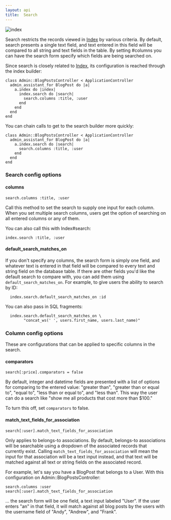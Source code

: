 ```yaml
---
layout: api
title:  Search
---
```


![index](../img/blog_posts-search.png)

Search restricts the records viewed in [Index] by various criteria. By default, search presents a single text field, and text entered in this field will be compared to all string and text fields in the table. By setting #columns you can have the search form specify which fields are being searched on.

Since search is closely related to [Index], its configuration is reached through the index builder:

    class Admin::BlogPostsController < ApplicationController
      admin_assistant_for BlogPost do |a|
        a.index do |index|
          index.search do |search|
            search.columns :title, :user
          end
        end
      end
    end

You can chain calls to get to the search builder more quickly:

    class Admin::BlogPostsController < ApplicationController
      admin_assistant_for BlogPost do |a|
        a.index.search do |search|
          search.columns :title, :user
        end
      end
    end

### Search config options

#### columns
<a name="builder_columns"></a>

    search.columns :title, :user

Call this method to set the search to supply one input for each column. When you set multiple search columns, users get the option of searching on all entered columns or any of them.

You can also call this with Index#search:

    index.search :title, :user
    
#### default\_search\_matches\_on

If you don't specify any columns, the search form is simply one field, and whatever text is entered in that field will be compared to every text and string field on the database table. If there are other fields you'd like the default search to compare with, you can add them using `default_search_matches_on`. For example, to give users the ability to search by ID:

      index.search.default_search_matches_on :id

You can also pass in SQL fragments:

      index.search.default_search_matches_on \
            "concat_ws(' ', users.first_name, users.last_name)"

      
### Column config options

These are configurations that can be applied to specific columns in the search.

#### comparators

    search[:price].comparators = false
    
By default, integer and datetime fields are presented with a list of options for comparing to the entered value: "greater than", "greater than or equal to", "equal to", "less than or equal to", and "less than". This way the user can do a search like "show me all products that cost more than $100."

To turn this off, set `comparators` to false.

#### match\_text\_fields\_for\_association

    search[:user].match_text_fields_for_association

Only applies to belongs-to associations. By default, belongs-to associations will be searchable using a dropdown of the associated records that currently exist. Calling `match_text_fields_for_association` will mean the input for that association will be a text input instead, and that text will be matched against all text or string fields on the associated record.

For example, let's say you have a BlogPost that belongs to a User. With this configuration on Admin::BlogPostsController:

    search.columns :user
    search[:user].match_text_fields_for_association

... the search form will be one field, a text input labeled "User". If the user enters "an" in that field, it will match against all blog posts by the users with the username field of "Andy", "Andrew", and "Frank".


[Index]: ./idx.html
